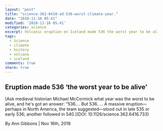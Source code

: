 ```yaml
---
layout: "post"
title: "science-362-6410-ad-536-worst-climate-year."
date: "2018-11-16 05:41"
modified: '2018-11-16 05:41'
categories: science
excerpt: Volcanic eruption on Iceland made 536 the worst year to be alive.
tags:
  - Science
  - climate
  - history
  - volcano
  - iceland
comments: true
share: true
---
```


## Eruption made 536 ‘the worst year to be alive’

[Ask medieval historian Michael McCormick what year was the worst to be alive, and he's got an answer: “536.... But 536. ... A massive eruption—perhaps in North America, the team suggested—stood out in late 535 or early 536; another followed in 540.](DOI: 10.1126/science.362.6416.733)

By Ann Gibbons | Nov 16th, 2018
